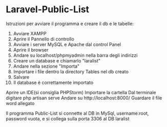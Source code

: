 # Laravel-Public-List
Istruzioni per avviare il programma e creare il db e le tabelle:

1. Avviare XAMPP
2. Aprire il Pannello di controllo
3. Avviare i server MySQL e Apache dal control Panel
4. Aprire il browser
5. Andare su localhost/phpmyadmin nella barra degli indirizzi
6.  Creare un database e chiamarlo "laralist" 
7. Andare nella sezione "Importa"
8. Importare i file dentro la directory Tables nel db creato
9. Salvare
10. Il database è correttamente importato

Aprire un IDE(si consiglia PHPStorm)
Importare la cartella 
Dal terminale digitare php artisan serve
Andare su http://localhost:8000/
Guardare il file word allegato

Il programma Public-List si connette al DB in MySql, username:root, password vuota, e si collega sulla porta 3306 al DB laralist
